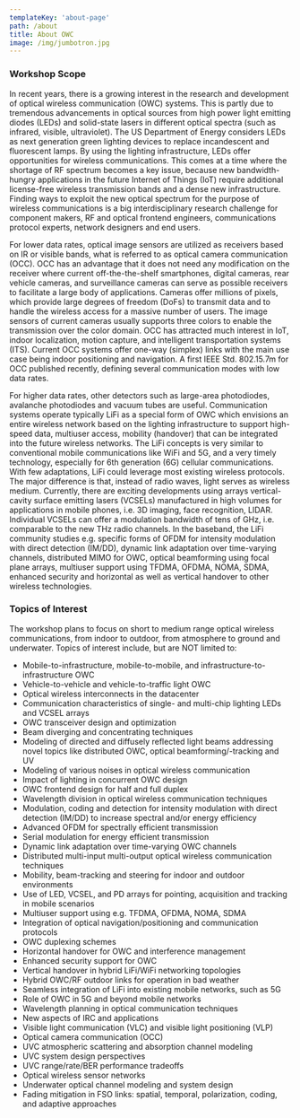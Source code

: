 ```yaml
---
templateKey: 'about-page'
path: /about
title: About OWC
image: /img/jumbotron.jpg
---
```

### Workshop Scope

In recent years, there is a growing interest in the research and development of optical wireless communication (OWC) systems. This is partly due to tremendous advancements in optical sources from high power light emitting diodes (LEDs) and solid-state lasers in different optical spectra (such as infrared, visible, ultraviolet). The US Department of Energy considers LEDs as next generation green lighting devices to replace incandescent and fluorescent lamps. By using the lighting infrastructure, LEDs offer opportunities for wireless communications. This comes at a time where the shortage of RF spectrum becomes a key issue, because new bandwidth-hungry applications in the future Internet of Things (IoT) require additional license-free wireless transmission bands and a dense new infrastructure. Finding ways to exploit the new optical spectrum for the purpose of wireless communications is a big interdisciplinary research challenge for component makers, RF and optical frontend engineers, communications protocol experts, network designers and end users.

For lower data rates, optical image sensors are utilized as receivers based on IR or visible bands, what is referred to as optical camera communication (OCC). OCC has an advantage that it does not need any modification on the receiver where current off-the-the-shelf smartphones, digital cameras, rear vehicle cameras, and surveillance cameras can serve as possible receivers to facilitate a large body of applications. Cameras offer millions of pixels, which provide large degrees of freedom (DoFs) to transmit data and to handle the wireless access for a massive number of users. The image sensors of current cameras usually supports three colors to enable the transmission over the color domain. OCC has attracted much interest in IoT, indoor localization, motion capture, and intelligent transportation systems (ITS). Current OCC systems offer one-way (simplex) links with the main use case being indoor positioning and navigation. A first IEEE Std. 802.15.7m for OCC published recently, defining several communication modes with low data rates.

For higher data rates, other detectors such as large-area photodiodes, avalanche photodiodes and vacuum tubes are useful. Communication systems operate typically LiFi as a special form of OWC which envisions an entire wireless network based on the lighting infrastructure to support high-speed data, multiuser access, mobility (handover) that can be integrated into the future wireless networks. The LiFi concepts is very similar to conventional mobile communications like WiFi and 5G, and a very timely technology, especially for 6th generation (6G) cellular communications. With few adaptations, LiFi could leverage most existing wireless protocols. The major difference is that, instead of radio waves, light serves as wireless medium. Currently, there are exciting developments using arrays vertical-cavity surface emitting lasers (VCSELs) manufactured in high volumes for applications in mobile phones, i.e. 3D imaging, face recognition, LIDAR. Individual VCSELs can offer a modulation bandwidth of tens of GHz, i.e. comparable to the new THz radio channels. In the baseband, the LiFi community studies e.g. specific forms of OFDM for intensity modulation with direct detection (IM/DD), dynamic link adaptation over time-varying channels, distributed MIMO for OWC, optical beamforming using focal plane arrays, multiuser support using TFDMA, OFDMA, NOMA, SDMA, enhanced security and horizontal as well as vertical handover to other wireless technologies. 

### Topics of Interest

The workshop plans to focus on short to medium range optical wireless communications, from indoor to outdoor, from atmosphere to ground and underwater. Topics of interest include, but are NOT limited to:

- Mobile-to-infrastructure, mobile-to-mobile, and infrastructure-to-infrastructure OWC
- Vehicle-to-vehicle and vehicle-to-traffic light OWC
- Optical wireless interconnects in the datacenter
- Communication characteristics of single- and multi-chip lighting LEDs and VCSEL arrays
- OWC transceiver design and optimization
- Beam diverging and concentrating techniques
- Modeling of directed and diffusely reflected light beams addressing novel topics like distributed OWC, optical beamforming/-tracking and UV
- Modeling of various noises in optical wireless communication
- Impact of lighting in concurrent OWC design
- OWC frontend design for half and full duplex
- Wavelength division in optical wireless communication techniques
- Modulation, coding and detection for intensity modulation with direct detection (IM/DD) to increase spectral and/or energy efficiency
- Advanced OFDM for spectrally efficient transmission
- Serial modulation for energy efficient transmission
- Dynamic link adaptation over time-varying OWC channels
- Distributed multi-input multi-output optical wireless communication techniques
- Mobility, beam-tracking and steering for indoor and outdoor environments
- Use of LED, VCSEL, and PD arrays for pointing, acquisition and tracking in mobile scenarios
- Multiuser support using e.g. TFDMA, OFDMA, NOMA, SDMA
- Integration of optical navigation/positioning and communication protocols
- OWC duplexing schemes
- Horizontal handover for OWC and interference management
- Enhanced security support for OWC
- Vertical handover in hybrid LiFi/WiFi networking topologies 
- Hybrid OWC/RF outdoor links for operation in bad weather
- Seamless integration of LiFi into existing mobile networks, such as 5G
- Role of OWC in 5G and beyond mobile networks
- Wavelength planning in optical communication techniques
- New aspects of IRC and applications
- Visible light communication (VLC) and visible light positioning (VLP)
- Optical camera communication (OCC)
- UVC atmospheric scattering and absorption channel modeling
- UVC system design perspectives
- UVC range/rate/BER performance tradeoffs
- Optical wireless sensor networks
- Underwater optical channel modeling and system design
- Fading mitigation in FSO links: spatial, temporal, polarization, coding, and adaptive approaches

